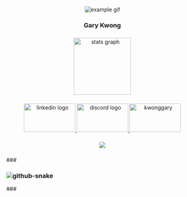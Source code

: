 <div align="center">
<img src="https://user-images.githubusercontent.com/18409551/224462538-6471154b-8965-420a-b3d8-875f07e6765b.gif" alt="example gif" />
</div>

###

<div align="center">
<h3>Gary Kwong
</div>
<div align="center">
  
###

  <img src="https://github-readme-stats.vercel.app/api?hide_title=false&hide_rank=false&show_icons=true&include_all_commits=true&count_private=true&disable_animations=false&theme=dark&locale=en&hide_border=false&username=kwonggary" height="150" alt="stats graph"  />
</div>


###

<div align="center">
  <a href="https://www.linkedin.com/in/kwonggary/" target="_blank">
    <img src="https://raw.githubusercontent.com/maurodesouza/profile-readme-generator/master/src/assets/icons/social/linkedin/default.svg" alt="linkedin logo" width="135" height="75" />
  </a>
  <a href="https://discord.gg/9UqfSwq29b" target="_blank">
    <img src="https://raw.githubusercontent.com/maurodesouza/profile-readme-generator/master/src/assets/icons/social/discord/default.svg" alt="discord logo" width="135" height="75" />
  </a>
  <a href="https://www.leetcode.com/kwonggary" target="_blank">
    <img src="https://raw.githubusercontent.com/rahuldkjain/github-profile-readme-generator/master/src/images/icons/Social/leet-code.svg" alt="kwonggary" width="135" height="75" />
  </a>
</div>


###


<div align="center">
  <img src="https://visitor-badge.laobi.icu/badge?page_id=kwonggary.kwonggary&left_color=darkgray&right_color=black&left_text=Visits"  />
</div>

###

###<picture>
###  <source media="(prefers-color-scheme: dark)" srcset="github-snake-dark.svg" />
###  <source media="(prefers-color-scheme: light)" srcset="github-snake.svg" />
###  <img alt="github-snake" src="github-snake.svg" />
###</picture>
